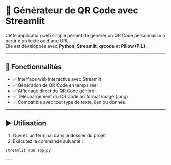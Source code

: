 # 🔳 Générateur de QR Code avec Streamlit

Cette application web simple permet de générer un QR Code personnalisé à partir d'un texte ou d'une URL.  
Elle est développée avec **Python**, **Streamlit**, **qrcode** et **Pillow (PIL)**.

---

## 🚀 Fonctionnalités

- ✅ Interface web interactive avec Streamlit  
- ✅ Génération de QR Code en temps réel  
- ✅ Affichage direct du QR Code généré  
- ✅ Téléchargement du QR Code au format image (.png)  
- ✅ Compatible avec tout type de texte, lien ou donnée

---

## ▶️ Utilisation

1. Ouvrez un terminal dans le dossier du projet  
2. Exécutez la commande suivante :

```bash
streamlit run app.py

---

